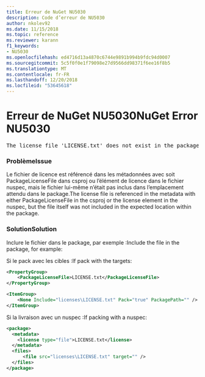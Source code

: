 ```yaml
---
title: Erreur de NuGet NU5030
description: Code d’erreur de NU5030
author: nkolev92
ms.date: 11/15/2018
ms.topic: reference
ms.reviewer: karann
f1_keywords:
- NU5030
ms.openlocfilehash: ed4716d13a4870c6744e9891b994b9fdc94d0007
ms.sourcegitcommit: 5c5f0f0e1f79098e27d9566dd98371f6ee16f8b5
ms.translationtype: MT
ms.contentlocale: fr-FR
ms.lasthandoff: 12/20/2018
ms.locfileid: "53645618"
---
```

# <a name="nuget-error-nu5030"></a><span data-ttu-id="dc0e1-103">Erreur de NuGet NU5030</span><span class="sxs-lookup"><span data-stu-id="dc0e1-103">NuGet Error NU5030</span></span>
<pre>The license file 'LICENSE.txt' does not exist in the package.</pre>

### <a name="issue"></a><span data-ttu-id="dc0e1-104">Problème</span><span class="sxs-lookup"><span data-stu-id="dc0e1-104">Issue</span></span>

<span data-ttu-id="dc0e1-105">Le fichier de licence est référencé dans les métadonnées avec soit PackageLicenseFile dans csproj ou l’élément de licence dans le fichier nuspec, mais le fichier lui-même n’était pas inclus dans l’emplacement attendu dans le package.</span><span class="sxs-lookup"><span data-stu-id="dc0e1-105">The license file is referenced in the metadata with either PackageLicenseFile in the csproj or the license element in the nuspec, but the file itself was not included in the expected location within the package.</span></span>


### <a name="solution"></a><span data-ttu-id="dc0e1-106">Solution</span><span class="sxs-lookup"><span data-stu-id="dc0e1-106">Solution</span></span>

<span data-ttu-id="dc0e1-107">Inclure le fichier dans le package, par exemple :</span><span class="sxs-lookup"><span data-stu-id="dc0e1-107">Include the file in the package, for example:</span></span>

<span data-ttu-id="dc0e1-108">Si le pack avec les cibles :</span><span class="sxs-lookup"><span data-stu-id="dc0e1-108">If pack with the targets:</span></span>
```xml
<PropertyGroup>
    <PackageLicenseFile>LICENSE.txt</PackageLicenseFile>
</PropertyGroup>

<ItemGroup>
    <None Include="licenses\LICENSE.txt" Pack="true" PackagePath="" />
</ItemGroup>
```

<span data-ttu-id="dc0e1-109">Si la livraison avec un nuspec :</span><span class="sxs-lookup"><span data-stu-id="dc0e1-109">If packing with a nuspec:</span></span>
```xml
<package>
  <metadata>
    <license type="file">LICENSE.txt</license>
  </metadata>
  <files>
      <file src="licenses\LICENSE.txt" target="" />
  </files>
</package>
```

